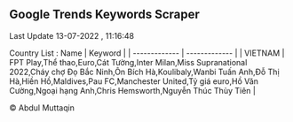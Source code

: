 

## Google Trends Keywords Scraper 
 
Last Update 13-07-2022 , 11:16:48

Country List :
 Name  | Keyword |
| ------------- | ------------- |
| VIETNAM | FPT Play,Thể thao,Euro,Cát Tường,Inter Milan,Miss Supranational 2022,Cháy chợ Đọ Bắc Ninh,Ôn Bích Hà,Koulibaly,Wanbi Tuấn Anh,Đỗ Thị Hà,Hiền Hồ,Maldives,Pau FC,Manchester United,Tỷ giá euro,Hồ Văn Cường,Ngoại hạng Anh,Chris Hemsworth,Nguyễn Thúc Thùy Tiên |



© Abdul Muttaqin 
